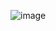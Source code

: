 ![image](https://github.com/carlargm/Formulario-Pizza/assets/96596372/99146922-8a2b-446d-a996-21c63ccc7ad8)
